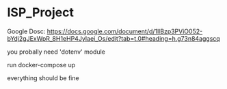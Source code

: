 # ISP_Project

Google Dosc: https://docs.google.com/document/d/1llBzp3PViO052-bYdj2gJExWpR_8H1eHP4JyIaei_Os/edit?tab=t.0#heading=h.g73n84aggscq

you probally need 'dotenv' module

run docker-compose up

everything should be fine
